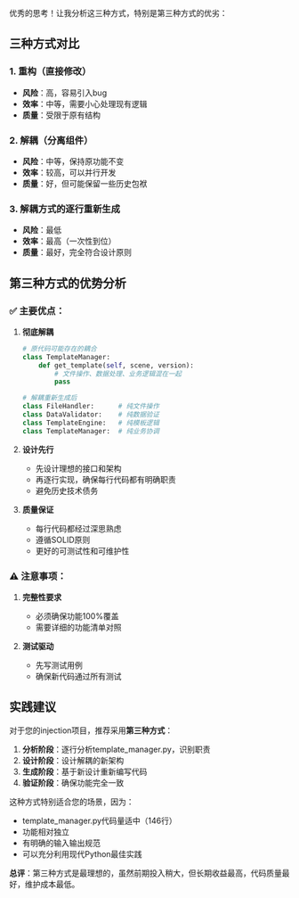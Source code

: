 优秀的思考！让我分析这三种方式，特别是第三种方式的优劣：

## 三种方式对比

### 1. 重构（直接修改）
- **风险**：高，容易引入bug
- **效率**：中等，需要小心处理现有逻辑
- **质量**：受限于原有结构

### 2. 解耦（分离组件）
- **风险**：中等，保持原功能不变
- **效率**：较高，可以并行开发
- **质量**：好，但可能保留一些历史包袱

### 3. 解耦方式的逐行重新生成
- **风险**：最低
- **效率**：最高（一次性到位）
- **质量**：最好，完全符合设计原则

## 第三种方式的优势分析

### ✅ 主要优点：

1. **彻底解耦**
   ```python
   # 原代码可能存在的耦合
   class TemplateManager:
       def get_template(self, scene, version):
           # 文件操作、数据处理、业务逻辑混在一起
           pass
   
   # 解耦重新生成后
   class FileHandler:      # 纯文件操作
   class DataValidator:    # 纯数据验证
   class TemplateEngine:   # 纯模板逻辑
   class TemplateManager:  # 纯业务协调
   ```

2. **设计先行**
   - 先设计理想的接口和架构
   - 再逐行实现，确保每行代码都有明确职责
   - 避免历史技术债务

3. **质量保证**
   - 每行代码都经过深思熟虑
   - 遵循SOLID原则
   - 更好的可测试性和可维护性

### ⚠️ 注意事项：

1. **完整性要求**
   - 必须确保功能100%覆盖
   - 需要详细的功能清单对照

2. **测试驱动**
   - 先写测试用例
   - 确保新代码通过所有测试

## 实践建议

对于您的injection项目，推荐采用**第三种方式**：

1. **分析阶段**：逐行分析template_manager.py，识别职责
2. **设计阶段**：设计解耦的新架构
3. **生成阶段**：基于新设计重新编写代码
4. **验证阶段**：确保功能完全一致

这种方式特别适合您的场景，因为：
- template_manager.py代码量适中（146行）
- 功能相对独立
- 有明确的输入输出规范
- 可以充分利用现代Python最佳实践

**总评**：第三种方式是最理想的，虽然前期投入稍大，但长期收益最高，代码质量最好，维护成本最低。